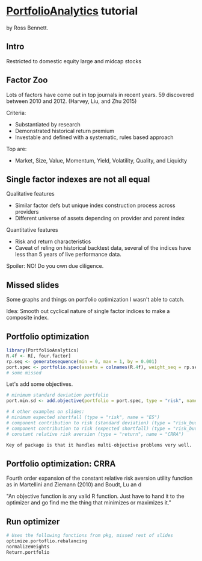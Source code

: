 # [PortfolioAnalytics](https://cran.r-project.org/web/packages/PortfolioAnalytics/index.html) tutorial

by Ross Bennett.

## Intro

Restricted to domestic equity large and midcap stocks

## Factor Zoo

Lots of factors have come out in top journals in recent years. 59 discovered between 2010
and 2012. (Harvey, Liu, and Zhu 2015)

Criteria:

* Substantiated by research
* Demonstrated historical return premium 
* Investable and defined with a systematic, rules based approach

Top are:

* Market, Size, Value, Momentum, Yield, Volatility, Quality, and Liquidty

## Single factor indexes are not all equal

Qualitative features

* Similar factor defs but unique index construction process across providers
* Different universe of assets depending on provider and parent index

Quantitative features

* Risk and return characteristics
* Caveat of reling on historical backtest data, several of the indices
  have less than 5 years of live performance data.

Spoiler: NO! Do you own due diligence.

## Missed slides

Some graphs and things on portfolio optimization I wasn't able to catch.

Idea: Smooth out cyclical nature of single factor indices to make
a composite index.

## Portfolio optimization

```r
library(PortfolioAnalytics)
R.4f <- R[, four.factor]
rp.seq <- generatesequence(min = 0, max = 1, by = 0.001)
port.spec <- portfolio.spec(assets = colnames(R.4f), weight_seq = rp.seq)
# some missed
```

Let's add some objectives.

```r
# minimum standard deviation portfolio
port.min.sd <- add.objective(portfolio = port.spec, type = "risk", name = "StdDev")

# 4 other examples on slides:
# minimum expected shortfall (type = "risk", name = "ES")
# component contribution to risk (standard deviation) (type = "risk_budget", name = "StdDev")
# component contribution to risk (expected shortfall) (type = "risk_budget, name = ""ES")
# constant relative risk aversion (type = "return", name = "CRRA")

Key of package is that it handles multi-objective problems very well.
```

## Portfolio optimization: CRRA

Fourth order expansion of the constant relative risk aversion utility function
as in Martellini and Ziemann (2010) and Boudt, Lu an d

"An objective function is any valid R function. Just have to hand it to the optimizer
and go find me the thing that minimizes or maximizes it."

## Run optimizer

```r
# Uses the following functions from pkg, missed rest of slides
optimize.portoflio.rebalancing
normalizeWeights
Return.portfolio
```
